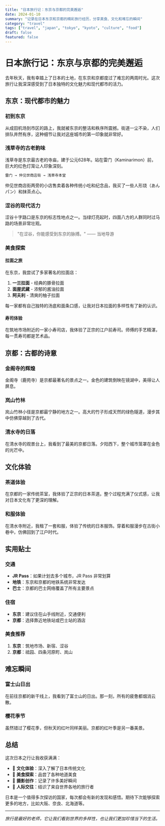 ```yaml
---
title: "日本旅行记：东京与京都的完美邂逅"
date: 2024-01-10
summary: "记录在日本东京和京都的精彩旅行经历，分享美食、文化和难忘的瞬间"
category: "travel"
tags: ["travel", "japan", "tokyo", "kyoto", "culture", "food"]
draft: false
featured: false
---
```


# 日本旅行记：东京与京都的完美邂逅

去年秋天，我有幸踏上了日本的土地，在东京和京都度过了难忘的两周时光。这次旅行让我深深感受到了日本独特的文化魅力和现代都市的活力。

## 东京：现代都市的魅力

### 初到东京

从成田机场到市区的路上，我就被东京的整洁和秩序所震撼。街道一尘不染，人们排队井然有序，这种细节让我对这座城市的第一印象就非常好。

### 浅草寺的古老韵味

浅草寺是东京最古老的寺庙，建于公元628年。站在雷门（Kaminarimon）前，巨大的红色灯笼让人印象深刻。

```markdown
雷门 → 仲见世商店街 → 浅草寺本堂
```

仲见世商店街两旁的小店售卖着各种传统小吃和纪念品，我买了一些人形烧（あんパン）和抹茶点心。

### 涩谷的现代活力

涩谷十字路口是东京的标志性地点之一。当绿灯亮起时，四面八方的人群同时过马路的场景非常壮观。

> "在涩谷，你能感受到东京的脉搏。" —— 当地导游

### 美食探索

#### 拉面之旅

在东京，我尝试了多家著名的拉面店：

1. **一兰拉面** - 经典的豚骨拉面
2. **面屋武藏** - 浓郁的酱油拉面
3. **阿夫利** - 清爽的柚子拉面

每一家都有自己独特的汤底和面条口感，让我对日本拉面的多样性有了新的认识。

#### 寿司体验

在筑地市场附近的一家小寿司店，我体验了正宗的江户前寿司。师傅的手艺精湛，每一贯寿司都是艺术品。

## 京都：古都的诗意

### 金阁寺的辉煌

金阁寺（鹿苑寺）是京都最著名的景点之一。金色的建筑倒映在镜湖中，美得让人屏息。

### 岚山竹林

岚山竹林小径是京都最宁静的地方之一。高大的竹子形成天然的绿色隧道，漫步其中仿佛穿越到了古代。

### 清水寺的日落

在清水寺的观景台上，我看到了最美的京都日落。夕阳西下，整个城市笼罩在金色的光芒中。

## 文化体验

### 茶道体验

在京都的一家传统茶室，我体验了正宗的日本茶道。整个过程充满了仪式感，让我对日本文化有了更深的理解。

### 和服体验

在清水寺附近，我租了一套和服，体验了传统的日本服饰。穿着和服漫步在古街小巷中，仿佛回到了江户时代。

## 实用贴士

### 交通

- **JR Pass**：如果计划去多个城市，JR Pass 非常划算
- **地铁**：东京和京都的地铁系统非常发达
- **巴士**：京都的巴士网络覆盖了所有主要景点

### 住宿

- **东京**：建议住在山手线附近，交通便利
- **京都**：选择靠近地铁站或巴士站的酒店

### 美食推荐

1. **东京**：筑地市场、新宿、涩谷
2. **京都**：祗园、四条河原町、岚山

## 难忘瞬间

### 富士山日出

在前往京都的新干线上，我看到了富士山的日出。那一刻，所有的疲惫都烟消云散。

### 樱花季节

虽然错过了樱花季，但秋天的红叶同样美丽。京都的红叶季是另一番美景。

## 总结

这次日本之行让我收获满满：

- 🌸 **文化体验**：深入了解了日本传统文化
- 🍜 **美食探索**：品尝了各种地道美食
- 📸 **摄影创作**：记录了许多美好瞬间
- 🤝 **人际交往**：结识了来自世界各地的旅行者

日本是一个值得多次探访的国家，每次都会有新的发现和感悟。期待下次能够探索更多的地方，比如大阪、奈良、北海道等。

---

*旅行是最好的老师，它让我们看到世界的多样性，也让我们更加珍惜当下的生活。* 
